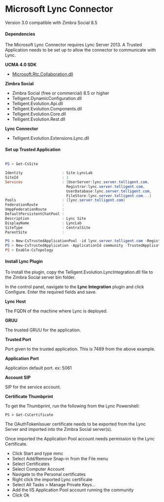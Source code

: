 # Microsoft Lync Connector

Version 3.0 compatible with Zimbra Social 8.5

#### Dependencies

The Microsoft Lync Connector requires Lync Server 2013. A Trusted Application needs to be set up to allow the connector to communicate with Lync.

**UCMA 4.0 SDK**
- [Microsoft.Rtc.Collaboration.dll](http://www.microsoft.com/en-us/download/details.aspx?id=35463)

**Zimbra Social**
- Zimbra Social (free or commercial) 8.5 or higher
- Telligent.DynamicConfiguration.dll
- Telligent.Evolution.Api.dll
- Telligent.Evolution.Components.dll
- Telligent.Evolution.Core.dll
- Telligent.Evolution.Rest.dll

**Lync Connector**
- Telligent.Evolution.Extensions.Lync.dll

#### Set up Trusted Application

```powershell

PS > Get-CsSite

Identity                  : Site:LyncLab
SiteId                    : 1
Services                  : {UserServer:lync.server.telligent.com,
                            Registrar:lync.server.telligent.com,
                            UserDatabase:lync.server.telligent.com,
                            FileStore:lync.server.telligent.com...}
Pools                     : {lync.server.telligent.com}
FederationRoute           :
XmppFederationRoute       :
DefaultPersistentChatPool :
Description               : Lync Site
DisplayName               : LyncLab
SiteType                  : CentralSite
ParentSite                :

PS > New-CsTrustedApplicationPool -id lync.server.telligent.com -Registrar Registrar:lync.server.telligent.com -site Site:LyncLab
PS > New-CsTrustedApplication -ApplicationId community -TrustedApplicationPoolFqdn lync.server.telligent.com  -Port 7489
PS > Enable-CsTopology

```

#### Install Lync Plugin

To install the plugin, copy the Telligent.Evolution.LyncIntegration.dll file to the Zimbra Social server bin folder.

In the control panel, navigate to the **Lync Integration** plugin and click Configure. Enter the required fields and save.

**Lync Host**

The FQDN of the machine where Lync is deployed.

**GRUU**

The trusted GRUU for the application.

**Trusted Port**

Port given to the trusted application. This is 7489 from the above example.

**Application Port**

Application default port. ex: 5061

**Account SIP**

SIP for the service account.

**Certificate Thumbprint**

To get the Thumbprint, run the following from the Lync Powershell:

`PS > Get-CsCertificate` 

The OAuthTokenIssuer certificate needs to be exported from the Lync Server and imported into the Zimbra Social server(s).

Once imported the Application Pool account needs permission to the Lync Certificate.

- Click Start and type mmc
- Select Add/Remove Snap-in from the File menu
- Select Certificates
- Select Computer Account
- Navigate to the Personal certificates
- Right click the imported Lync certificate
- Select All Tasks > Manage Private Keys...
- Add the IIS Application Pool account running the community
- Click Ok